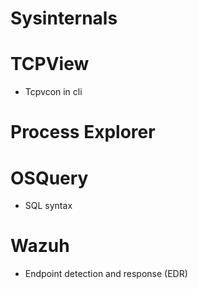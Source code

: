 # Sysinternals
# TCPView
- Tcpvcon in cli
# Process Explorer
# OSQuery
- SQL syntax
# Wazuh
- Endpoint detection and response (EDR)
